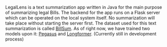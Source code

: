 LegalLens is a text summarization app written in Java for the main purpose of summarizing legal Bills. The backend for the app runs on a Flask server which can be operated on the local system itself. No summarization will take place without starting the server first. The dataset used for this text summarization is called [BillSum](https://arxiv.org/abs/1910.00523). As of right now, we have trained two models upon it: [Pegasus](https://arxiv.org/abs/1912.08777) and [Longformer](https://arxiv.org/abs/2004.05150). (Currently still in development process)
